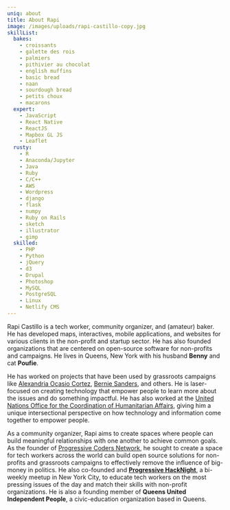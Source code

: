 ```yaml
---
uniq: about
title: About Rapi
image: /images/uploads/rapi-castillo-copy.jpg
skillList:
  bakes:
    - croissants
    - galette des rois
    - palmiers
    - pithivier au chocolat
    - english muffins
    - basic bread
    - naan
    - sourdough bread
    - petits choux
    - macarons
  expert:
    - JavaScript
    - React Native
    - ReactJS
    - Mapbox GL JS
    - Leaflet
  rusty:
    - R
    - Anaconda/Jupyter
    - Java
    - Ruby
    - C/C++
    - AWS
    - Wordpress
    - django
    - flask
    - numpy
    - Ruby on Rails
    - sketch
    - illustrator
    - gimp
  skilled:
    - PHP
    - Python
    - jQuery
    - d3
    - Drupal
    - Photoshop
    - MySQL
    - PostgreSQL
    - Linux
    - Netlify CMS
---
```

Rapi Castillo is a tech worker, community organizer, and (amateur) baker. He has developed maps, interactives, mobile applications, and websites for various clients in the non-profit and startup sector. He has also founded organizations that are centered on open-source software for non-profits and campaigns. He lives in Queens, New York with his husband **Benny** and cat **Poufie**.

He has worked on projects that have been used by grassroots campaigns like [Alexandria Ocasio Cortez](https://www.ocasio2018.com), [Bernie Sanders](map.berniesanders.com), and others. He is laser-focused on creating technology that empower people to learn more about the issues and do something impactful. He has also worked at the [United Nations Office for the Coordination of Humanitarian Affairs](https://www.unocha.org), giving him a unique intersectional perspective on how technology and information come together to empower people.

As a community organizer, Rapi aims to create spaces where people can build meaningful relationships with one another to achieve common goals. As the founder of [Progressive Coders Network](https://www.progcode.org), he sought to create a space for tech workers across the world can build open source solutions for non-profits and grassroots campaigns to effectively remove the influence of big-money in politics. He also co-founded and [**Progressive HackNight**](https://www.progressivehacknight.org), a bi-weekly meetup in New York City, to educate tech workers on the most pressing issues of the day and match their skills with non-profit organizations. He is also a founding member of **Queens United Independent People**, a civic-education organization based in Queens.

